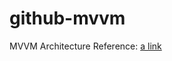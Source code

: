 # github-mvvm
MVVM Architecture
Reference: [a link](https://medium.com/@yogiwisesa/android-mvvm-architecture-7b12a2190028)
